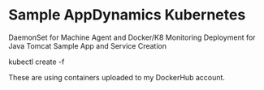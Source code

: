 # Sample AppDynamics Kubernetes 
DaemonSet for Machine Agent and Docker/K8 Monitoring
Deployment for Java Tomcat Sample App and Service Creation

kubectl create -f <file>

These are using containers uploaded to my DockerHub account.